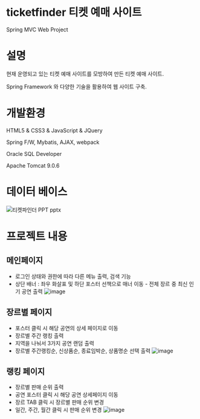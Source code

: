 # ticketfinder 티켓 예매 사이트
Spring MVC Web Project


# 설명

현재 운영되고 있는 티켓 예매 사이트를 모방하여 만든 티켓 예매 사이트.

Spring Framework 와 다양한 기술을 활용하여 웹 사이트 구축.


# 개발환경
HTML5 & CSS3 & JavaScript & JQuery

Spring F/W, Mybatis, AJAX, webpack

Oracle SQL Developer

Apache Tomcat 9.0.6


# 데이터 베이스
![티켓파인더 PPT pptx](https://user-images.githubusercontent.com/66250890/100743406-98602380-341f-11eb-892f-7f8b54e41d92.png)


# 프로젝트 내용
## 메인페이지
- 로그인 상태와 권한에 따라 다른 메뉴 출력, 검색 기능
- 상단 배너 : 좌우 화살표 및 하단 포스터 선책으로 매너 이동 - 전체 장르 중 최신 인기 공연 출력
![image](https://user-images.githubusercontent.com/66250890/152121477-85268c7e-e6e4-4990-b470-f067686cf680.png)

## 장르별 페이지
- 포스터 클릭 시 해당 공연의 상세 페이지로 이동
- 장르별 주간 랭킹 출력 
- 지역을 나눠서 3가지 공연 랜덤 출력
- 장르별 주간랭킹순, 신상품순, 종료임박순, 상품명순 선택 출력
![image](https://user-images.githubusercontent.com/66250890/152121682-e3b073ed-bb6d-44d0-b48a-309704b5c861.png)

## 랭킹 페이지
- 장르별 판매 순위 출력 
- 공연 포스터 클릭 시 해당 공연 상세페이지 이동
- 장르 TAB 클릭 시 장르별 판매 순위 변경
- 일간, 주간, 월간 클릭 시 판매 순위 변경
![image](https://user-images.githubusercontent.com/66250890/152121883-9df48635-81fb-4b8c-935d-1cfede46980b.png)
